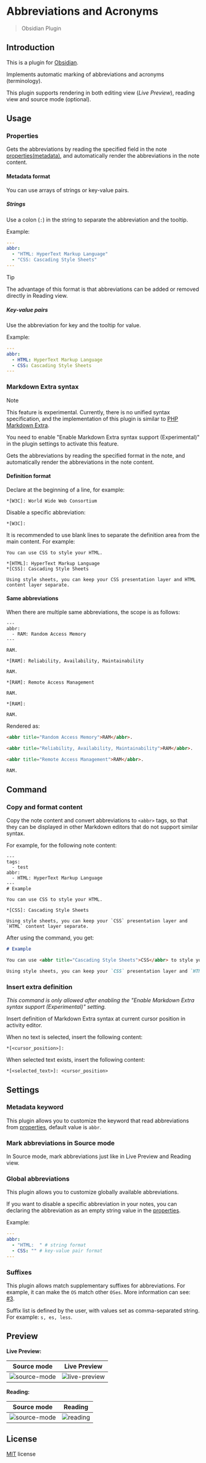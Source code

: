 # Abbreviations and Acronyms

> Obsidian Plugin

## Introduction

This is a plugin for [Obsidian](https://obsidian.md).

Implements automatic marking of abbreviations and acronyms (terminology).

This plugin supports rendering in both editing view (*Live Preview*), reading view and source mode (optional).

## Usage

### Properties

Gets the abbreviations by reading the specified field in the note [properties(metadata)](https://help.obsidian.md/Editing+and+formatting/Properties), and automatically render the abbreviations in the note content.

#### Metadata format

You can use arrays of strings or key-value pairs.

##### Strings

Use a colon (`:`) in the string to separate the abbreviation and the tooltip.

Example:

```yaml
---
abbr:
  - "HTML: HyperText Markup Language"
  - "CSS: Cascading Style Sheets"
---
```

> [!TIP]
> The advantage of this format is that abbreviations can be added or removed directly in Reading view.

##### Key-value pairs

Use the abbreviation for key and the tooltip for value.

Example:

```yaml
---
abbr:
  - HTML: HyperText Markup Language
  - CSS: Cascading Style Sheets
---
```

### Markdown Extra syntax

> [!NOTE]
> This feature is experimental. Currently, there is no unified syntax specification, and the implementation of this plugin is similar to [PHP Markdown Extra](https://michelf.ca/projects/php-markdown/extra/#abbr).

You need to enable "Enable Markdown Extra syntax support (Experimental)" in the plugin settings to activate this feature.

Gets the abbreviations by reading the specified format in the note, and automatically render the abbreviations in the note content.

#### Definition format

Declare at the beginning of a line, for example:

```
*[W3C]: World Wide Web Consortium
```

Disable a specific abbreviation:

```
*[W3C]: 
```

It is recommended to use blank lines to separate the definition area from the main content. For example:

```
You can use CSS to style your HTML. 

*[HTML]: HyperText Markup Language
*[CSS]: Cascading Style Sheets

Using style sheets, you can keep your CSS presentation layer and HTML content layer separate.
```

#### Same abbreviations

When there are multiple same abbreviations, the scope is as follows:

```
---
abbr:
  - RAM: Random Access Memory
---

RAM.

*[RAM]: Reliability, Availability, Maintainability

RAM.

*[RAM]: Remote Access Management

RAM.

*[RAM]: 

RAM.

```

Rendered as:

```html
<abbr title="Random Access Memory">RAM</abbr>.

<abbr title="Reliability, Availability, Maintainability">RAM</abbr>.

<abbr title="Remote Access Management">RAM</abbr>.

RAM.
```

## Command

### Copy and format content

Copy the note content and convert abbreviations to `<abbr>` tags, so that they can be displayed in other Markdown editors that do not support similar syntax.

For example, for the following note content:

```
---
tags:
  - test
abbr:
  - HTML: HyperText Markup Language
---
# Example

You can use CSS to style your HTML. 

*[CSS]: Cascading Style Sheets

Using style sheets, you can keep your `CSS` presentation layer and `HTML` content layer separate.
```

After using the command, you get:

```markdown
# Example

You can use <abbr title="Cascading Style Sheets">CSS</abbr> to style your <abbr title="HyperText Markup Language">HTML</abbr>. 

Using style sheets, you can keep your `CSS` presentation layer and `HTML` content layer separate.
```

### Insert extra definition

*This command is only allowed after enabling the "Enable Markdown Extra syntax support (Experimental)" setting.*

Insert definition of Markdown Extra syntax at current cursor position in activity editor.

When no text is selected, insert the following content:

```
*[<cursor_position>]: 
```

When selected text exists, insert the following content:

```
*[<selected_text>]: <cursor_position>
```

## Settings

### Metadata keyword

This plugin allows you to customize the keyword that read abbreviations from [properties](https://help.obsidian.md/Editing+and+formatting/Properties), default value is `abbr`.

### Mark abbreviations in Source mode

In Source mode, mark abbreviations just like in Live Preview and Reading view.

### Global abbreviations

This plugin allows you to customize globally available abbreviations.

If you want to disable a specific abbreviation in your notes, you can declaring the abbreviation as an empty string value in the [properties](https://help.obsidian.md/Editing+and+formatting/Properties).

Example:

```yaml
---
abbr:
  - "HTML:  " # string format
  - CSS: "" # key-value pair format
---
```

### Suffixes

This plugin allows match supplementary suffixes for abbreviations. For example, it can make the `OS` match other `OSes`. More information can see: [#3](https://github.com/dragonish/obsidian-abbreviations/issues/3).

Suffix list is defined by the user, with values set as comma-separated string. For example: `s, es, less`.

## Preview

**Live Preview:**

| Source mode | Live Preview |
| :---------: | :----------: |
| ![source-mode](images/source-mode.png) | ![live-preview](images/live-preview.png) |

**Reading:**

| Source mode | Reading |
| :---------: | :-----: |
| ![source-mode](images/source-mode.png) | ![reading](images/reading.png) |

## License

[MIT](/LICENSE) license
